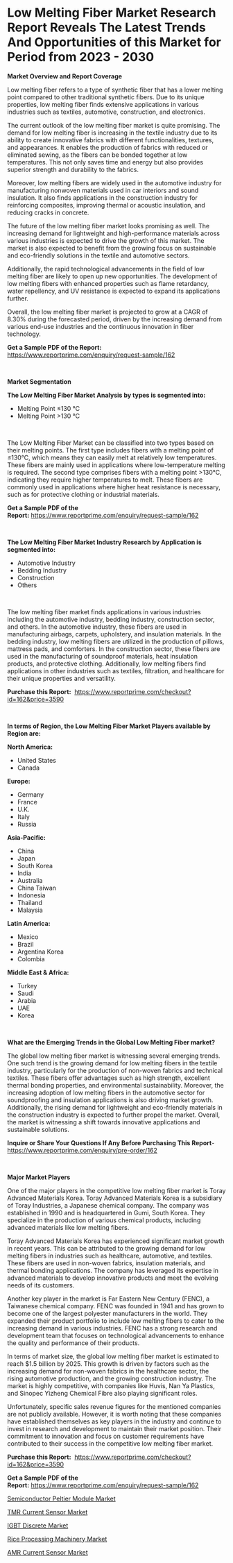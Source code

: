 <p><h1>Low Melting Fiber Market Research Report Reveals The Latest Trends And Opportunities of this Market for Period from 2023 - 2030</h1></p><p><strong>Market Overview and Report Coverage</strong></p>
<p><p>Low melting fiber refers to a type of synthetic fiber that has a lower melting point compared to other traditional synthetic fibers. Due to its unique properties, low melting fiber finds extensive applications in various industries such as textiles, automotive, construction, and electronics.</p><p>The current outlook of the low melting fiber market is quite promising. The demand for low melting fiber is increasing in the textile industry due to its ability to create innovative fabrics with different functionalities, textures, and appearances. It enables the production of fabrics with reduced or eliminated sewing, as the fibers can be bonded together at low temperatures. This not only saves time and energy but also provides superior strength and durability to the fabrics.</p><p>Moreover, low melting fibers are widely used in the automotive industry for manufacturing nonwoven materials used in car interiors and sound insulation. It also finds applications in the construction industry for reinforcing composites, improving thermal or acoustic insulation, and reducing cracks in concrete.</p><p>The future of the low melting fiber market looks promising as well. The increasing demand for lightweight and high-performance materials across various industries is expected to drive the growth of this market. The market is also expected to benefit from the growing focus on sustainable and eco-friendly solutions in the textile and automotive sectors.</p><p>Additionally, the rapid technological advancements in the field of low melting fiber are likely to open up new opportunities. The development of low melting fibers with enhanced properties such as flame retardancy, water repellency, and UV resistance is expected to expand its applications further.</p><p>Overall, the low melting fiber market is projected to grow at a CAGR of 8.30% during the forecasted period, driven by the increasing demand from various end-use industries and the continuous innovation in fiber technology.</p></p>
<p><strong>Get a Sample PDF of the Report:</strong> <a href="https://www.reportprime.com/enquiry/request-sample/162">https://www.reportprime.com/enquiry/request-sample/162</a></p>
<p>&nbsp;</p>
<p><strong>Market Segmentation</strong></p>
<p><strong>The Low Melting Fiber Market Analysis by types is segmented into:</strong></p>
<p><ul><li>Melting Point ≤130 ℃</li><li>Melting Point >130 ℃</li></ul></p>
<p>&nbsp;</p>
<p><p>The Low Melting Fiber Market can be classified into two types based on their melting points. The first type includes fibers with a melting point of ≤130℃, which means they can easily melt at relatively low temperatures. These fibers are mainly used in applications where low-temperature melting is required. The second type comprises fibers with a melting point >130℃, indicating they require higher temperatures to melt. These fibers are commonly used in applications where higher heat resistance is necessary, such as for protective clothing or industrial materials.</p></p>
<p><strong>Get a Sample PDF of the Report:</strong>&nbsp;<a href="https://www.reportprime.com/enquiry/request-sample/162">https://www.reportprime.com/enquiry/request-sample/162</a></p>
<p>&nbsp;</p>
<p><strong>The Low Melting Fiber Market Industry Research by Application is segmented into:</strong></p>
<p><ul><li>Automotive Industry</li><li>Bedding Industry</li><li>Construction</li><li>Others</li></ul></p>
<p>&nbsp;</p>
<p><p>The low melting fiber market finds applications in various industries including the automotive industry, bedding industry, construction sector, and others. In the automotive industry, these fibers are used in manufacturing airbags, carpets, upholstery, and insulation materials. In the bedding industry, low melting fibers are utilized in the production of pillows, mattress pads, and comforters. In the construction sector, these fibers are used in the manufacturing of soundproof materials, heat insulation products, and protective clothing. Additionally, low melting fibers find applications in other industries such as textiles, filtration, and healthcare for their unique properties and versatility.</p></p>
<p><strong>Purchase this Report:</strong>&nbsp; <a href="https://www.reportprime.com/checkout?id=162&price=3590">https://www.reportprime.com/checkout?id=162&price=3590</a></p>
<p>&nbsp;</p>
<p><strong>In terms of Region, the Low Melting Fiber Market Players available by Region are:</strong></p>
<p>
    <p> <strong> North America: </strong>
        <ul>
            <li>United States</li>
            <li>Canada</li>
        </ul>
        </p> 
    <p> <strong> Europe: </strong>
        <ul>
            <li>Germany</li>
            <li>France</li>
            <li>U.K.</li>
            <li>Italy</li>
            <li>Russia</li>
        </ul>
        </p> 
    <p> <strong> Asia-Pacific: </strong>
        <ul>
            <li>China</li>
            <li>Japan</li>
            <li>South Korea</li>
            <li>India</li>
            <li>Australia</li>
            <li>China Taiwan</li>
            <li>Indonesia</li>
            <li>Thailand</li>
            <li>Malaysia</li>
        </ul>
        </p> 
    <p> <strong> Latin America: </strong>
        <ul>
            <li>Mexico</li>
            <li>Brazil</li>
            <li>Argentina Korea</li>
            <li>Colombia</li>
        </ul>
        </p> 
    <p> <strong> Middle East & Africa: </strong>
        <ul>
            <li>Turkey</li>
            <li>Saudi</li>
            <li>Arabia</li>
            <li>UAE</li>
            <li>Korea</li>
        </ul>
    </p>
    </p>
<p>&nbsp;</p>
<p><strong>What are the Emerging Trends in the Global Low Melting Fiber market?</strong></p>
<p><p>The global low melting fiber market is witnessing several emerging trends. One such trend is the growing demand for low melting fibers in the textile industry, particularly for the production of non-woven fabrics and technical textiles. These fibers offer advantages such as high strength, excellent thermal bonding properties, and environmental sustainability. Moreover, the increasing adoption of low melting fibers in the automotive sector for soundproofing and insulation applications is also driving market growth. Additionally, the rising demand for lightweight and eco-friendly materials in the construction industry is expected to further propel the market. Overall, the market is witnessing a shift towards innovative applications and sustainable solutions.</p></p>
<p><strong>Inquire or Share Your Questions If Any Before Purchasing This Report</strong>- <a href="https://www.reportprime.com/enquiry/pre-order/162">https://www.reportprime.com/enquiry/pre-order/162</a></p>
<p>&nbsp;</p>
<p><strong>Major Market Players</strong></p>
<p><p>One of the major players in the competitive low melting fiber market is Toray Advanced Materials Korea. Toray Advanced Materials Korea is a subsidiary of Toray Industries, a Japanese chemical company. The company was established in 1990 and is headquartered in Gumi, South Korea. They specialize in the production of various chemical products, including advanced materials like low melting fibers.</p><p>Toray Advanced Materials Korea has experienced significant market growth in recent years. This can be attributed to the growing demand for low melting fibers in industries such as healthcare, automotive, and textiles. These fibers are used in non-woven fabrics, insulation materials, and thermal bonding applications. The company has leveraged its expertise in advanced materials to develop innovative products and meet the evolving needs of its customers.</p><p>Another key player in the market is Far Eastern New Century (FENC), a Taiwanese chemical company. FENC was founded in 1941 and has grown to become one of the largest polyester manufacturers in the world. They expanded their product portfolio to include low melting fibers to cater to the increasing demand in various industries. FENC has a strong research and development team that focuses on technological advancements to enhance the quality and performance of their products.</p><p>In terms of market size, the global low melting fiber market is estimated to reach $1.5 billion by 2025. This growth is driven by factors such as the increasing demand for non-woven fabrics in the healthcare sector, the rising automotive production, and the growing construction industry. The market is highly competitive, with companies like Huvis, Nan Ya Plastics, and Sinopec Yizheng Chemical Fibre also playing significant roles.</p><p>Unfortunately, specific sales revenue figures for the mentioned companies are not publicly available. However, it is worth noting that these companies have established themselves as key players in the industry and continue to invest in research and development to maintain their market position. Their commitment to innovation and focus on customer requirements have contributed to their success in the competitive low melting fiber market.</p></p>
<p><strong>Purchase this Report:</strong>&nbsp;&nbsp;<a href="https://www.reportprime.com/checkout?id=162&price=3590">https://www.reportprime.com/checkout?id=162&price=3590</a></p>
<p></p>
<p><strong>Get a Sample PDF of the Report:</strong>&nbsp;<a href="https://www.reportprime.com/enquiry/request-sample/162">https://www.reportprime.com/enquiry/request-sample/162</a></p>
<p><p><a href="https://medium.com/@dioncollins8227/semiconductor-peltier-module-market-size-market-outlook-and-market-forecast-2023-to-2030-01e690aa2129">Semiconductor Peltier Module Market</a></p><p><a href="https://medium.com/@albanaduro2018/tmr-current-sensor-market-research-report-its-history-and-forecast-2023-to-2030-42390da275ea">TMR Current Sensor Market</a></p><p><a href="https://medium.com/@entelabrahimi1961/igbt-discrete-market-insight-market-trends-growth-forecasted-from-2023-to-2030-6c61a6073f7b">IGBT Discrete Market</a></p><p><a href="https://medium.com/@akshatsharma12/rice-processing-machinery-market-size-and-market-trends-complete-industry-overview-2023-to-2030-51dfabfad3b6">Rice Processing Machinery Market</a></p><p><a href="https://medium.com/@loretadervishi2013/amr-current-sensor-market-size-market-outlook-and-market-forecast-2023-to-2030-117752dea60c">AMR Current Sensor Market</a></p></p>